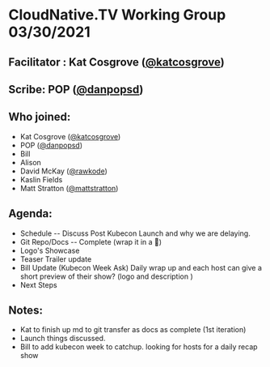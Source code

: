 # CloudNative.TV Working Group 03/30/2021

## Facilitator : Kat Cosgrove ([@katcosgrove](https://github.com/katcosgrove))

## Scribe:  POP ([@danpopsd](https://github.com/danpopsd))


## Who joined:
- Kat Cosgrove ([@katcosgrove](https://github.com/katcosgrove))
- POP ([@danpopsd](https://github.com/danpopsd))
- Bill
- Alison
- David McKay ([@rawkode](https://github.com/rawkode))
- Kaslin Fields
- Matt Stratton ([@mattstratton](https://github.com/mattstratton))

## Agenda:
 - Schedule -- Discuss Post Kubecon Launch and why we are delaying.
 - Git Repo/Docs -- Complete (wrap it in a :ribbon:)
 - Logo's Showcase
 - Teaser Trailer update
 - Bill Update  (Kubecon Week Ask) Daily wrap up and each host can give a short preview of their show?  (logo and description )
 - Next Steps

## Notes:
 - Kat to finish up md to git transfer as docs as complete (1st iteration)
 - Launch things discussed.
 - Bill to add kubecon week to catchup.  looking for hosts for a daily recap show